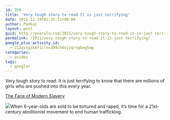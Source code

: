 ```yaml
---
id: 359
title: 'Very tough story to read It is just terrifying'
date: 2011-11-19T02:25:11+00:00
author: Pankaj
layout: post
guid: http://pnarula.com/2011/very-tough-story-to-read-it-is-just-terrifying/
permalink: /2011/very-tough-story-to-read-it-is-just-terrifying/
google_plus_activity_id:
  - z12avxgzkmf1ilnxd04chdujzqrngbeg5ag
categories:
  - asides
tags:
  - google+
---
```

Very tough story to read. It is just terrifying to know that there are millions of girls who are pushed into this every year.

<a href="http://www.nytimes.com/2011/11/17/opinion/kristof-the-face-of-modern-slavery.html?_r=1&hp" onclick="_gaq.push(['_trackEvent', 'outbound-article', 'http://www.nytimes.com/2011/11/17/opinion/kristof-the-face-of-modern-slavery.html?_r=1&hp', 'The Face of Modern Slavery']);" >The Face of Modern Slavery</a>

<img src="http://images0-focus-opensocial.googleusercontent.com/gadgets/proxy?container=focus&gadget=a&resize_h=100&url=http%3A%2F%2Fgraphics8.nytimes.com%2Fimages%2F2011%2F11%2F17%2Fopinion%2F17KRISTOF%2F17KRISTOF-articleInline.jpg" class="alignleft" />When 6-year-olds are sold to be tortured and raped, it’s time for a 21st-century abolitionist movement to end human trafficking.